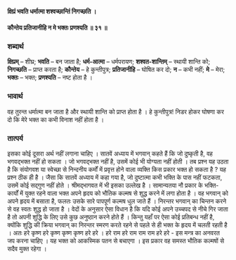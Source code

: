 #### क्षिप्रं भवति धर्मात्मा शश्वच्छान्तिं निगच्छति ।
#### कौन्तेय प्रतिजानीहि न मे भक्तः प्रणश्यति ॥ ३१ ॥

### शब्दार्थ

**क्षिप्रम्** – शीघ्र; **भवति** – बन जाता है; **धर्म-आत्मा** – धर्मपरायण; **शश्वत-शान्तिम्** – स्थायी शान्ति को; **निगच्छति** – प्राप्त करता है; **कौन्तेय** – हे कुन्तीपुत्र; **प्रतिजानीहि** – घोषित कर दो; **न** – कभी नहीं; **मे** – मेरा; **भक्तः** – भक्त; **प्रणश्यति** – नष्ट होता है ।

### भावार्थ

वह तुरन्त धर्मात्मा बन जाता है और स्थायी शान्ति को प्राप्त होता है । हे कुन्तीपुत्र! निडर होकर घोषणा कर दो कि मेरे भक्त का कभी विनाश नहीं होता है ।

### तात्पर्य

इसका कोई दूसरा अर्थ नहीं लगाना चाहिए । सातवें अध्याय में भगवान् कहते हैं कि जो दुष्कृती है, वह भगवद्भक्त नहीं हो सकता । जो भगवद्भक्त नहीं है, उसमें कोई भी योग्यता नहीं होती । तब प्रश्न यह उठता है कि संयोगवश या स्वेच्छा से निन्दनीय कर्मों में प्रवृत्त होने वाला व्यक्ति किस प्रकार भक्त हो सकता है ? यह प्रश्न ठीक ही है । जैसा कि सातवें अध्याय में कहा गया है, जो दुष्टात्मा कभी भक्ति के पास नहीं फटकता, उसमें कोई सद्गुण नहीं होते । श्रीमद्भागवत में भी इसका उल्लेख है । सामान्यतया नौ प्रकार के भक्ति-कार्यों में युक्त रहने वाला भक्त अपने हृदय को भौतिक कल्मष से शुद्ध करने में लगा होता है । वह भगवान् को अपने हृदय में बसाता है, फलतः उसके सारे पापपूर्ण कल्मष धुल जाते हैं । निरन्तर भगवान् का चिन्तन करने से वह स्वतः शुद्ध हो जाता है । वेदों के अनुसार ऐसा विधान है कि यदि कोई अपने उच्चपद से नीचे गिर जाता है तो अपनी शुद्धि के लिए उसे कुछ अनुष्ठान करने होते हैं । किन्तु यहाँ पर ऐसा कोई प्रतिबन्ध नहीं है, क्योंकि शुद्धि की क्रिया भगवान् का निरन्तर स्मरण करते रहने से पहले से ही भक्त के हृदय में चलती रहती है । अतः हरे कृष्ण हरे कृष्ण कृष्ण कृष्ण हरे हरे । हरे राम हरे राम राम राम हरे हरे - इस मन्त्र का अनवरत जप करना चाहिए । यह भक्त को आकस्मिक पतन से बचाएगा । इस प्रकार वह समस्त भौतिक कल्मषों से सदैव मुक्त रहेगा ।